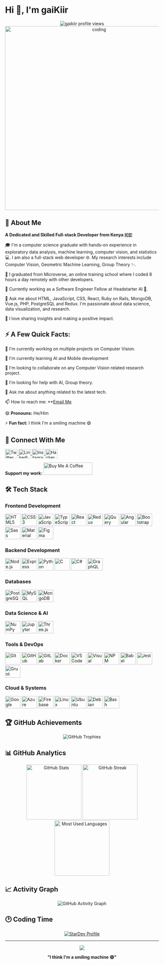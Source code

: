 # Hi 👋, I'm gaiKiir

<div align="center">
  <img src="https://komarev.com/ghpvc/?username=gaikiir&label=Profile%20views&color=0e75b6&style=flat" alt="gaikiir profile views" />
</div>

<div align="center">
  <img alt="coding" width="600" src="https://media.tenor.com/qJ5evVs-_uUAAAAC/coding.gif">
</div>

## 💫 About Me

**A Dedicated and Skilled Full-stack Developer from Kenya 🇰🇪**

🎓 I'm a computer science graduate with hands-on experience in exploratory data analysis, machine learning, computer vision, and statistics 💻. I am also a full-stack web developer 🌐. My research interests include Computer Vision, Geometric Machine Learning, Group Theory ✨.

🔭 I graduated from Microverse, an online training school where I coded 8 hours a day remotely with other developers.

👯 Currently working as a Software Engineer Fellow at Headstarter AI 🚀.

💬 Ask me about HTML, JavaScript, CSS, React, Ruby on Rails, MongoDB, Vue.js, PHP, PostgreSQL and Redux. I'm passionate about data science, data visualization, and research.

🧐 I love sharing insights and making a positive impact.

## ⚡ A Few Quick Facts:

🔭 I'm currently working on multiple projects on Computer Vision.

🧮 I'm currently learning AI and Mobile development

👯 I'm looking to collaborate on any Computer Vision related research project.

🤔 I'm looking for help with AI, Group theory.

💬 Ask me about anything related to the latest tech.

📫 How to reach me: **[Email Me](gaichris380@gmail.com)

😄 **Pronouns:** He/Him

⚡ **Fun fact:** I think I'm a smiling machine 😄

## 🤝 Connect With Me

<p align="left">
  <a href="https://twitter.com/your-twitter" target="_blank">
    <img align="center" src="https://raw.githubusercontent.com/rahuldkjain/github-profile-readme-generator/master/src/images/icons/Social/twitter.svg" alt="Twitter" height="30" width="40" />
  </a>
  <a href="https://www.linkedin.com/in/your-linkedin/" target="_blank">
    <img align="center" src="https://raw.githubusercontent.com/rahuldkjain/github-profile-readme-generator/master/src/images/icons/Social/linked-in-alt.svg" alt="LinkedIn" height="30" width="40" />
  </a>
  <a href="https://instagram.com/your-instagram/" target="_blank">
    <img align="center" src="https://raw.githubusercontent.com/rahuldkjain/github-profile-readme-generator/master/src/images/icons/Social/instagram.svg" alt="Instagram" height="30" width="40" />
  </a>
  <a href="https://www.hackerrank.com/your-hackerrank" target="_blank">
    <img align="center" src="https://raw.githubusercontent.com/rahuldkjain/github-profile-readme-generator/master/src/images/icons/Social/hackerrank.svg" alt="HackerRank" height="30" width="40" />
  </a>
</p>

**Support my work:**
<a href="https://www.buymeacoffee.com/gaikiir" target="_blank">
  <img src="https://cdn.buymeacoffee.com/buttons/v2/default-yellow.png" alt="Buy Me A Coffee" height="40px" width="160px" />
</a>

## 🛠️ Tech Stack

### Frontend Development
<div align="left">
  <img src="https://cdn.jsdelivr.net/gh/devicons/devicon/icons/html5/html5-plain.svg" height="40" width="50" alt="HTML5" />
  <img src="https://cdn.jsdelivr.net/gh/devicons/devicon/icons/css3/css3-plain.svg" height="40" width="50" alt="CSS3" />
  <img src="https://cdn.jsdelivr.net/gh/devicons/devicon/icons/javascript/javascript-plain.svg" height="40" width="50" alt="JavaScript" />
  <img src="https://cdn.jsdelivr.net/gh/devicons/devicon/icons/typescript/typescript-original.svg" height="40" width="50" alt="TypeScript" />
  <img src="https://cdn.jsdelivr.net/gh/devicons/devicon/icons/react/react-original.svg" height="40" width="50" alt="React" />
  <img src="https://cdn.jsdelivr.net/gh/devicons/devicon/icons/redux/redux-original.svg" height="40" width="50" alt="Redux" />
  <img src="https://cdn.jsdelivr.net/gh/devicons/devicon/icons/jquery/jquery-original.svg" height="40" width="50" alt="jQuery" />
  <img src="https://cdn.jsdelivr.net/gh/devicons/devicon/icons/angularjs/angularjs-plain.svg" height="40" width="50" alt="Angular" />
  <img src="https://cdn.jsdelivr.net/gh/devicons/devicon/icons/bootstrap/bootstrap-plain.svg" height="40" width="50" alt="Bootstrap" />
  <img src="https://cdn.jsdelivr.net/gh/devicons/devicon/icons/sass/sass-original.svg" height="40" width="50" alt="Sass" />
  <img src="https://cdn.jsdelivr.net/gh/devicons/devicon/icons/materialui/materialui-original.svg" height="40" width="50" alt="Material UI" />
  <img src="https://cdn.jsdelivr.net/gh/devicons/devicon/icons/figma/figma-original.svg" height="40" width="50" alt="Figma" />
</div>

### Backend Development
<div align="left">
  <img src="https://cdn.jsdelivr.net/gh/devicons/devicon/icons/nodejs/nodejs-original.svg" height="40" width="50" alt="Node.js" />
  <img src="https://cdn.jsdelivr.net/gh/devicons/devicon/icons/express/express-original.svg" height="40" width="50" alt="Express" />
  <img src="https://cdn.jsdelivr.net/gh/devicons/devicon/icons/python/python-original.svg" height="40" width="50" alt="Python" />
  <img src="https://cdn.jsdelivr.net/gh/devicons/devicon/icons/c/c-original.svg" height="40" width="50" alt="C" />
  <img src="https://cdn.jsdelivr.net/gh/devicons/devicon/icons/csharp/csharp-original.svg" height="40" width="50" alt="C#" />
  <img src="https://cdn.jsdelivr.net/gh/devicons/devicon/icons/graphql/graphql-plain.svg" height="40" width="50" alt="GraphQL" />
</div>

### Databases
<div align="left">
  <img src="https://cdn.jsdelivr.net/gh/devicons/devicon/icons/postgresql/postgresql-original.svg" height="40" width="50" alt="PostgreSQL" />
  <img src="https://cdn.jsdelivr.net/gh/devicons/devicon/icons/mysql/mysql-original.svg" height="40" width="50" alt="MySQL" />
  <img src="https://cdn.jsdelivr.net/gh/devicons/devicon/icons/mongodb/mongodb-plain.svg" height="40" width="50" alt="MongoDB" />
</div>

### Data Science & AI
<div align="left">
  <img src="https://cdn.jsdelivr.net/gh/devicons/devicon/icons/numpy/numpy-original.svg" height="40" width="50" alt="NumPy" />
  <img src="https://cdn.jsdelivr.net/gh/devicons/devicon/icons/jupyter/jupyter-original.svg" height="40" width="50" alt="Jupyter" />
  <img src="https://cdn.jsdelivr.net/gh/devicons/devicon/icons/threejs/threejs-original.svg" height="40" width="50" alt="Three.js" />
</div>

### Tools & DevOps
<div align="left">
  <img src="https://cdn.jsdelivr.net/gh/devicons/devicon/icons/git/git-original.svg" height="40" width="50" alt="Git" />
  <img src="https://cdn.jsdelivr.net/gh/devicons/devicon/icons/github/github-original.svg" height="40" width="50" alt="GitHub" />
  <img src="https://cdn.jsdelivr.net/gh/devicons/devicon/icons/gitlab/gitlab-original.svg" height="40" width="50" alt="GitLab" />
  <img src="https://cdn.jsdelivr.net/gh/devicons/devicon/icons/docker/docker-original.svg" height="40" width="50" alt="Docker" />
  <img src="https://cdn.jsdelivr.net/gh/devicons/devicon/icons/vscode/vscode-original.svg" height="40" width="50" alt="VS Code" />
  <img src="https://cdn.jsdelivr.net/gh/devicons/devicon/icons/visualstudio/visualstudio-plain.svg" height="40" width="50" alt="Visual Studio" />
  <img src="https://cdn.jsdelivr.net/gh/devicons/devicon/icons/npm/npm-original-wordmark.svg" height="40" width="50" alt="NPM" />
  <img src="https://cdn.jsdelivr.net/gh/devicons/devicon/icons/babel/babel-original.svg" height="40" width="50" alt="Babel" />
  <img src="https://cdn.jsdelivr.net/gh/devicons/devicon/icons/jest/jest-plain.svg" height="40" width="50" alt="Jest" />
  <img src="https://cdn.jsdelivr.net/gh/devicons/devicon/icons/grunt/grunt-line.svg" height="40" width="50" alt="Grunt" />
</div>

### Cloud & Systems
<div align="left">
  <img src="https://cdn.jsdelivr.net/gh/devicons/devicon/icons/googlecloud/googlecloud-original.svg" height="40" width="50" alt="Google Cloud" />
  <img src="https://cdn.jsdelivr.net/gh/devicons/devicon/icons/azure/azure-original.svg" height="40" width="50" alt="Azure" />
  <img src="https://cdn.jsdelivr.net/gh/devicons/devicon/icons/firebase/firebase-plain.svg" height="40" width="50" alt="Firebase" />
  <img src="https://cdn.jsdelivr.net/gh/devicons/devicon/icons/linux/linux-original.svg" height="40" width="50" alt="Linux" />
  <img src="https://cdn.jsdelivr.net/gh/devicons/devicon/icons/ubuntu/ubuntu-plain.svg" height="40" width="50" alt="Ubuntu" />
  <img src="https://cdn.jsdelivr.net/gh/devicons/devicon/icons/debian/debian-original.svg" height="40" width="50" alt="Debian" />
  <img src="https://cdn.jsdelivr.net/gh/devicons/devicon/icons/bash/bash-original.svg" height="40" width="50" alt="Bash" />
</div>

## 🏆 GitHub Achievements

<div align="center">
  <img src="https://github-profile-trophy.vercel.app/?username=gaikiir&column=8&row=1&theme=flat&no-frame=true" alt="GitHub Trophies" />
</div>

## 📊 GitHub Analytics

<div align="center">
  <img height="180em" src="https://github-readme-stats.vercel.app/api?username=gaikiir&show_icons=true&theme=default&hide_border=true&count_private=true&include_all_commits=true" alt="GitHub Stats" />
  <img height="180em" src="https://github-readme-streak-stats.herokuapp.com/?user=gaikiir&theme=default&hide_border=true" alt="GitHub Streak" />
</div>

<div align="center">
  <img height="180em" src="https://github-readme-stats.vercel.app/api/top-langs/?username=gaikiir&layout=compact&theme=default&hide_border=true" alt="Most Used Languages" />
</div>

## 📈 Activity Graph

<div align="center">
  <img src="https://github-readme-activity-graph.vercel.app/graph?username=gaikiir&theme=minimal&hide_border=true" alt="GitHub Activity Graph" />
</div>

## 🕑 Coding Time

<!--START_SECTION:waka-->
<!--END_SECTION:waka-->

<div align="center">
  <a href="https://stardev.io/developers/gaikiir">
    <img src="https://stardev.io/developers/gaikiir/badge/languages/global.svg" alt="StarDev Profile" />
  </a>
</div>

---

<div align="center">
  <img src="https://capsule-render.vercel.app/api?type=waving&color=gradient&height=80&section=footer" />
  
  **"I think I'm a smiling machine 😄"**
</div>
